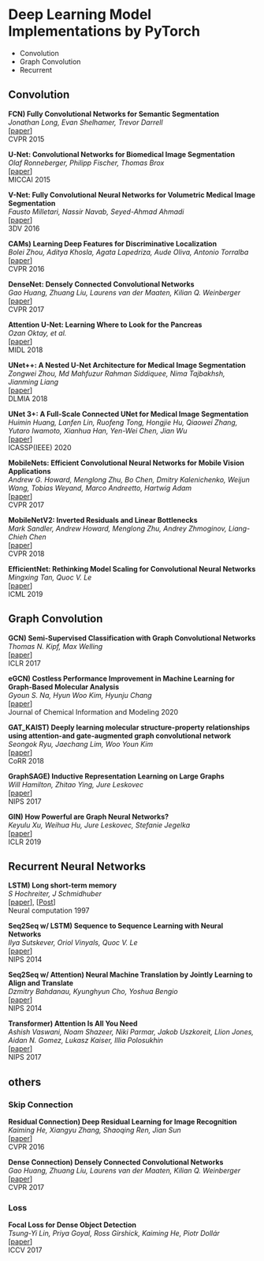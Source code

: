 # Deep Learning Model Implementations by PyTorch
* Convolution 
* Graph Convolution 
* Recurrent 



## Convolution

**FCN) Fully Convolutional Networks for Semantic Segmentation**   
*Jonathan Long, Evan Shelhamer, Trevor Darrell*   
[[paper](https://arxiv.org/abs/1411.4038)]    
CVPR 2015  

**U-Net: Convolutional Networks for Biomedical Image Segmentation**   
*Olaf Ronneberger, Philipp Fischer, Thomas Brox*   
[[paper](https://arxiv.org/abs/1505.04597)]    
MICCAI 2015 


**V-Net: Fully Convolutional Neural Networks for Volumetric Medical Image Segmentation**    
*Fausto Milletari, Nassir Navab, Seyed-Ahmad Ahmadi*   
[[paper](https://arxiv.org/abs/1606.04797)]   
3DV 2016   

**CAMs) Learning Deep Features for Discriminative Localization**   
*Bolei Zhou, Aditya Khosla, Agata Lapedriza, Aude Oliva, Antonio Torralba*   
[[paper](https://arxiv.org/abs/1512.04150)]    
CVPR 2016  

**DenseNet: Densely Connected Convolutional Networks**   
*Gao Huang, Zhuang Liu, Laurens van der Maaten, Kilian Q. Weinberger*  
[[paper](https://arxiv.org/abs/1608.06993)]    
CVPR 2017

**Attention U-Net: Learning Where to Look for the Pancreas**    
*Ozan Oktay, et al.*   
[[paper](https://arxiv.org/abs/1804.03999)]   
MIDL 2018   

**UNet++: A Nested U-Net Architecture for Medical Image Segmentation**    
*Zongwei Zhou, Md Mahfuzur Rahman Siddiquee, Nima Tajbakhsh, Jianming Liang*   
[[paper](https://arxiv.org/abs/1807.10165)]   
DLMIA 2018   

**UNet 3+: A Full-Scale Connected UNet for Medical Image Segmentation**    
*Huimin Huang, Lanfen Lin, Ruofeng Tong, Hongjie Hu, Qiaowei Zhang, Yutaro Iwamoto, Xianhua Han, Yen-Wei Chen, Jian Wu*   
[[paper](https://arxiv.org/abs/2004.08790)]   
ICASSP(IEEE) 2020   

**MobileNets: Efficient Convolutional Neural Networks for Mobile Vision Applications**    
*Andrew G. Howard, Menglong Zhu, Bo Chen, Dmitry Kalenichenko, Weijun Wang, Tobias Weyand, Marco Andreetto, Hartwig Adam*   
[[paper](https://arxiv.org/abs/1704.04861)]   
CVPR 2017   

**MobileNetV2: Inverted Residuals and Linear Bottlenecks**    
*Mark Sandler, Andrew Howard, Menglong Zhu, Andrey Zhmoginov, Liang-Chieh Chen*   
[[paper](https://arxiv.org/abs/1801.04381)]   
CVPR 2018   

**EfficientNet: Rethinking Model Scaling for Convolutional Neural Networks**    
*Mingxing Tan, Quoc V. Le*   
[[paper](https://arxiv.org/abs/1905.11946)]   
ICML 2019   


## Graph Convolution  
**GCN) Semi-Supervised Classification with Graph Convolutional Networks**   
*Thomas N. Kipf, Max Welling*  
[[paper](https://arxiv.org/abs/1609.02907)]   
ICLR 2017   

 
**eGCN) Costless Performance Improvement in Machine Learning for Graph-Based Molecular Analysis**   
*Gyoun S. Na, Hyun Woo Kim, Hyunju Chang*  
[[paper](https://pubs.acs.org/doi/full/10.1021/acs.jcim.9b00816)]   
Journal of Chemical Information and Modeling 2020   


**GAT_KAIST) Deeply learning molecular structure-property relationships using attention-and gate-augmented graph convolutional network**   
*Seongok Ryu, Jaechang Lim, Woo Youn Kim*  
[[paper](https://arxiv.org/abs/1805.10988)]   
CoRR 2018   


**GraphSAGE) Inductive Representation Learning on Large Graphs**   
*Will Hamilton, Zhitao Ying, Jure Leskovec*  
[[paper](https://arxiv.org/abs/1706.02216)]   
NIPS 2017   


**GIN) How Powerful are Graph Neural Networks?**   
*Keyulu Xu, Weihua Hu, Jure Leskovec, Stefanie Jegelka*  
[[paper](https://arxiv.org/abs/1810.00826)]   
ICLR 2019   

## Recurrent Neural Networks  
**LSTM) Long short-term memory**   
*S Hochreiter, J Schmidhuber*  
[[paper](https://pubmed.ncbi.nlm.nih.gov/9377276/)], [[Post](https://pubmed.ncbi.nlm.nih.gov/9377276/)]    
Neural computation 1997   


**Seq2Seq w/ LSTM) Sequence to Sequence Learning with Neural Networks**   
*Ilya Sutskever, Oriol Vinyals, Quoc V. Le*  
[[paper](https://arxiv.org/abs/1409.3215)]    
NIPS 2014   

**Seq2Seq w/ Attention) Neural Machine Translation by Jointly Learning to Align and Translate**   
*Dzmitry Bahdanau, Kyunghyun Cho, Yoshua Bengio*  
[[paper](https://arxiv.org/abs/1409.0473)]    
NIPS 2014   

**Transformer) Attention Is All You Need**   
*Ashish Vaswani, Noam Shazeer, Niki Parmar, Jakob Uszkoreit, Llion Jones, Aidan N. Gomez, Lukasz Kaiser, Illia Polosukhin*  
[[paper](https://arxiv.org/abs/1706.03762)]    
NIPS 2017   

## others
### Skip Connection
**Residual Connection) Deep Residual Learning for Image Recognition**   
*Kaiming He, Xiangyu Zhang, Shaoqing Ren, Jian Sun*  
[[paper](https://arxiv.org/abs/1512.03385)]    
CVPR 2016   

**Dense Connection) Densely Connected Convolutional Networks**   
*Gao Huang, Zhuang Liu, Laurens van der Maaten, Kilian Q. Weinberger*  
[[paper](https://arxiv.org/abs/1608.06993)]    
CVPR 2017   

### Loss
**Focal Loss for Dense Object Detection**   
*Tsung-Yi Lin, Priya Goyal, Ross Girshick, Kaiming He, Piotr Dollár*  
[[paper](https://arxiv.org/abs/1708.02002)]    
ICCV 2017   
